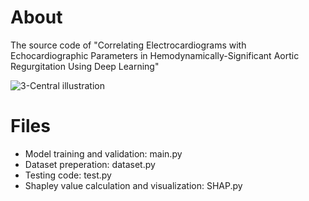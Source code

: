 # About 
The source code of "Correlating Electrocardiograms with Echocardiographic Parameters in Hemodynamically-Significant Aortic Regurgitation Using Deep Learning"



![3-Central illustration](https://github.com/Urania880519/AR-detection-with-ECG/assets/95178070/04f52bbb-7c68-4e52-800b-66f185e584d0)

# Files
* Model training and validation: main.py  
* Dataset preperation: dataset.py  
* Testing code: test.py  
* Shapley value calculation and visualization: SHAP.py  


